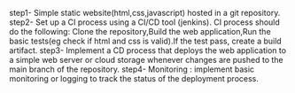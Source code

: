 step1- Simple static website(html,css,javascript) hosted in a git repository.
step2- Set up a CI process using a CI/CD tool (jenkins).
       CI process should do the following: Clone the repository,Build the web application,Run the basic tests(eg check if html and css is valid).If the test pass, create a build artifact.
step3- Implement a CD process that deploys the web application  to  a simple web server or cloud storage whenever changes are pushed to the main branch of the repository.
step4- Monitoring : implement basic monitoring or logging to track the status of the deployment process.
